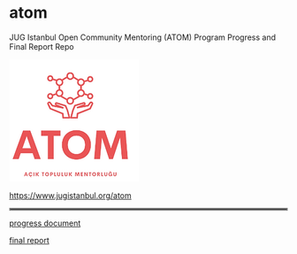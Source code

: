 # atom
JUG Istanbul Open Community Mentoring (ATOM) Program Progress and Final Report Repo

![atom_logo.png](assets%2Fatom_logo.png)

https://www.jugistanbul.org/atom

<hr style="border:2px solid gray">

[progress document](progress.md)

[final report](final.md)